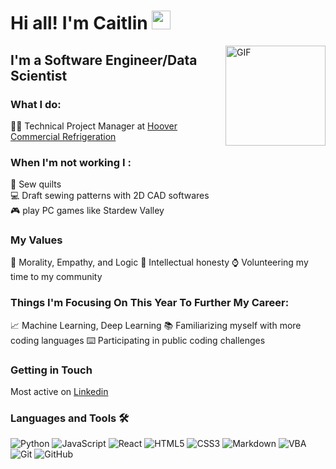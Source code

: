 # Hi all! I'm Caitlin <img width="30px" src="https://media.tenor.com/images/3b388fe03da271d2674faf85eb7c3fcd/tenor.gif" />

<img align="right" alt="GIF" height="160px" src="https://media.giphy.com/media/du3J3cXyzhj75IOgvA/giphy.gif" /> 

## I'm a Software Engineer/Data Scientist

### What I do:

:woman_scientist: Technical Project Manager at [Hoover Commercial Refrigeration](https://hoovercommercialrefrigeration.com/) </br>

### When I'm not working I :

:thread: Sew quilts <br>
:computer: Draft sewing patterns with 2D CAD softwares<br>
:video_game: play PC games like Stardew Valley <br>


### My Values

:yellow_heart: Morality, Empathy, and Logic
:brain: Intellectual honesty
:watch: Volunteering my time to my community


### Things I'm Focusing On This Year To Further My Career:

:chart_with_upwards_trend: Machine Learning, Deep Learning
:books: Familiarizing myself with more coding languages
:keyboard: Participating in public coding challenges 


### Getting in Touch 

Most active on [Linkedin](https://www.linkedin.com/in/caitlin-kermen-50279b1b5/)

### Languages and Tools 🛠 

![Python](http://img.shields.io/badge/-Python-3776AB?style=flat-square&logo=python&logoColor=ffffff)
![JavaScript](https://img.shields.io/badge/-JavaScript-%23F7DF1C?style=flat-square&logo=javascript&logoColor=000000&labelColor=%23F7DF1C&color=%23FFCE5A)
![React](https://img.shields.io/badge/-React-61DAFB?style=flat-square&logo=react&logoColor=ffffff)
![HTML5](https://img.shields.io/badge/-HTML5-%23E44D27?style=flat-square&logo=html5&logoColor=ffffff)
![CSS3](https://img.shields.io/badge/-CSS3-%231572B6?style=flat-square&logo=css3)
![Markdown](https://img.shields.io/badge/-Markdown-000000?style=flat-square&logo=markdown)
![VBA](https://img.shields.io/badge/-VBA-563D7C?style=flat-square&logo=VBA)
![Git](https://img.shields.io/badge/-Git-%23F05032?style=flat-square&logo=git&logoColor=%23ffffff)
![GitHub](https://img.shields.io/badge/-GitHub-181717?style=flat-square&logo=github)

<!--
**caitlinkermen/caitlinkermen** is a ✨ _special_ ✨ repository because its `README.md` (this file) appears on your GitHub profile.

Here are some ideas to get you started:

- 🔭 I’m currently working on ...
- 🌱 I’m currently learning ...
- 👯 I’m looking to collaborate on ...
- 🤔 I’m looking for help with ...
- 💬 Ask me about ...
- 📫 How to reach me: ...
- 😄 Pronouns: ...
- ⚡ Fun fact: ...


-->
